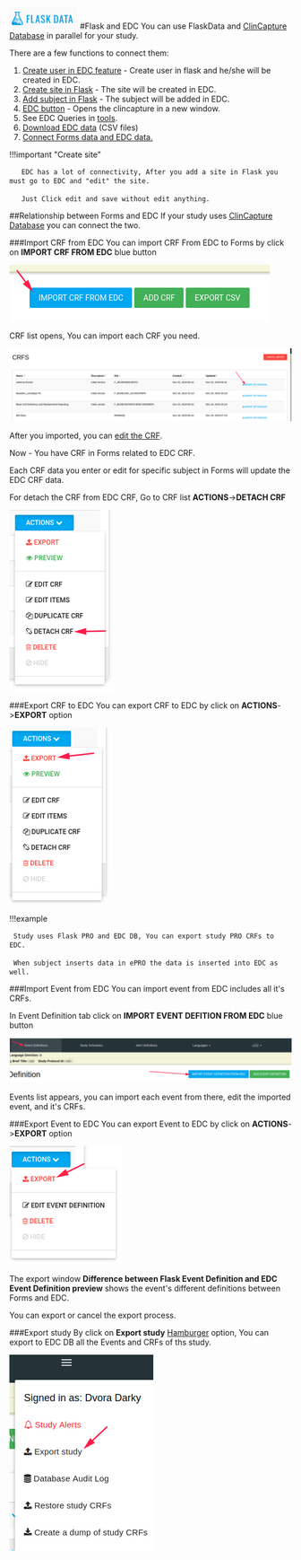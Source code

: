 <a href="https://www.flaskdata.io">![Screenshot](img/flaskdata_logo.PNG)</a>
#Flask and EDC
You can use FlaskData and [ClinCapture Database](./manage_studies.md#add-study) in parallel for your study.

There are a few functions to connect them:

1. [Create user in EDC feature](./manage_features.md#create-user-in-edc) - Create user in flask and he/she will be created in EDC.
2. [Create site in Flask](./manage_sites.md#add-a-new-site) - The site will be created in EDC.     
3. [Add subject in Flask](./manage_subjects.md#add-subject) - The subject will be added in EDC.
4. [EDC button](./study_dashboard.md#edc) - Opens the clincapture in a new window.
5. See EDC Queries in [tools](./tools.md).
6. [Download EDC data](./tools.md#download-study-data-csvs) (CSV files)
7. [Connect Forms data and EDC data.](flask_and_edc.md#relationship-between-forms-and-edc)

!!!important "Create site"

       EDC has a lot of connectivity, After you add a site in Flask you must go to EDC and "edit" the site.

       Just Click edit and save without edit anything.

##Relationship between Forms and EDC
If your study uses [ClinCapture Database](./manage_studies.md#add-study) you can connect the two.

###Import CRF from EDC
You can import CRF From EDC to Forms by click on **IMPORT CRF FROM EDC** blue button

![Screenshot](img/forms/forms_import_crf_from_edc.PNG)

CRF list opens, You can import each CRF you need.

![Screenshot](img/forms/import_crf_list.PNG)

After you imported, you can [edit the CRF](./manage_forms.md#edit-crf-item).

Now - You have CRF in Forms related to EDC CRF.

Each CRF data you enter or edit for specific subject in Forms will update the EDC CRF data.

For detach the CRF from EDC CRF, Go to CRF list **ACTIONS**->**DETACH CRF**

 ![Screenshot](img/forms/detach_crf.PNG)

###Export CRF to EDC
You can export CRF to EDC by click on **ACTIONS**->**EXPORT** option

 ![Screenshot](img/forms/export_crf.PNG)

!!!example

     Study uses Flask PRO and EDC DB, You can export study PRO CRFs to EDC.

     When subject inserts data in ePRO the data is inserted into EDC as well.


###Import Event from EDC
You can import event from EDC includes all it's CRFs.

In Event Definition tab click on **IMPORT EVENT DEFITION FROM EDC** blue button

![Screenshot](img/forms/import_event_from_edc.PNG)

Events list appears, you can import each event from there, edit the imported event, and it's CRFs.

###Export Event to EDC
You can export Event to EDC by click on **ACTIONS**->**EXPORT** option

![Screenshot](img/forms/export_event.PNG)

The export window **Difference between Flask Event Definition and EDC Event Definition preview** shows the event's different definitions between Forms and EDC.

You can export or cancel the export process.

###Export study
By click on **Export study** [Hamburger](./manage_forms.md#hamburger) option, You can export to EDC DB all the Events and CRFs of ths study.

![Screenshot](img/forms/export_study_to_edc.PNG)
